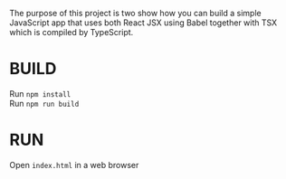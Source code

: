 The purpose of this project is two show how you can build a simple JavaScript app that uses both React JSX using Babel together with TSX which is compiled by TypeScript.  

# BUILD
Run `npm install`  
Run `npm run build`


# RUN
Open `index.html` in a web browser

